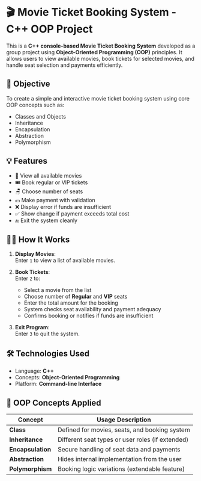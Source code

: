 # 🎬 Movie Ticket Booking System - C++ OOP Project

This is a **C++ console-based Movie Ticket Booking System** developed as a group project using **Object-Oriented Programming (OOP)** principles. It allows users to view available movies, book tickets for selected movies, and handle seat selection and payments efficiently.

## 📌 Objective

To create a simple and interactive movie ticket booking system using core OOP concepts such as:

- Classes and Objects
- Inheritance
- Encapsulation
- Abstraction
- Polymorphism

## 💡 Features

- 🎥 View all available movies
- 🎟️ Book regular or VIP tickets
- 🪑 Choose number of seats
- 💵 Make payment with validation
- ❌ Display error if funds are insufficient
- ✅ Show change if payment exceeds total cost
- 🔚 Exit the system cleanly

## 🧑‍💻 How It Works

1. **Display Movies**:  
   Enter `1` to view a list of available movies.

2. **Book Tickets**:  
   Enter `2` to:
   - Select a movie from the list
   - Choose number of **Regular** and **VIP** seats
   - Enter the total amount for the booking
   - System checks seat availability and payment adequacy
   - Confirms booking or notifies if funds are insufficient

3. **Exit Program**:  
   Enter `3` to quit the system.

## 🛠 Technologies Used

- Language: **C++**
- Concepts: **Object-Oriented Programming**
- Platform: **Command-line Interface**

## 🧱 OOP Concepts Applied

| Concept         | Usage Description                                 |
|----------------|----------------------------------------------------|
| **Class**       | Defined for movies, seats, and booking system     |
| **Inheritance** | Different seat types or user roles (if extended)  |
| **Encapsulation** | Secure handling of seat data and payments       |
| **Abstraction** | Hides internal implementation from the user       |
| **Polymorphism**| Booking logic variations (extendable feature)     |



